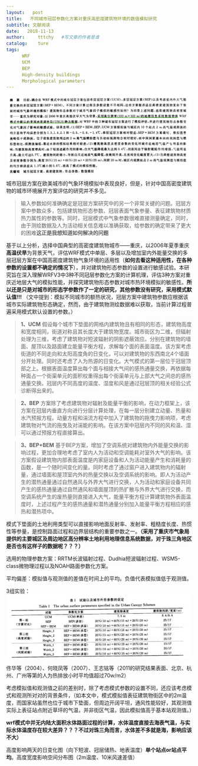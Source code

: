 ```yaml
---
layout:   post
title:   不同城市冠层参数化方案对重庆高密度建筑物环境的数值模拟研究
subtitle: 文献阅读  
date:   2018-11-13
author:     tttchy   #写文章的作者是谁
catalog:    ture
tags:    
      WRF
      UCM  
      BEP
      High-density buildings
      Morphological parameters
---
```


![icon](https://github.com/tttchy/pictures/blob/master/chongqing.png?raw=true)

城市冠层方案在欧美城市的气象环境模拟中表现良好，但是，针对中国高密度建筑物的城市环境展开方案评估的研究并不多见。
>输入参数如何准确确定是冠层方案研究中的另一个非常关键的问题。冠层方案中参数众多，包括建筑物形态参数、冠层表面气象参量、表征建筑物材质热力属性的参数等。同时，冠层模式中气象参数很难直接测量确定，同时，由于测绘数据及人为活动相关信息难以准确获取，给参数的确定带来了更大的困难**这正是我想知道如何解决的问题**
 
基于以上分析，选择中国典型的高密度建筑物城市——重庆，以2006年夏季重庆**高温伏旱**为背景天气，评估WRF模式中单层、多层以及增加室内外能量交换的多层冠层方案在中国高密度建筑物气象环境的适用性（**如何去看这种适用性，在各种参数的设置都不确定的情况下**），并对建筑物形态参数的设置进行敏感试验。本研究旨在深入理解WRFV3中3种不同冠层参数化方案的计算机理，评估3种方案对重庆近地层大气的模拟性能，并探究建筑物形态参数对城市热环境模拟的敏感性。**所以还是只是对城市的形态学参数作了一定的研究，其他参数没有研究，采用模式默认值!!!** 
（文中提到：模拟不同城市的额热状况，冠层方案中建筑物参数应根据该城市实际建筑物形态确定，然而，由于建筑物测绘数据难以获取，当前计算过程普遍采用模式默认设置的参数。）
 

>**1、UCM** 
 假设每个城市下垫面的网格内建筑物且有相同的形态，建筑物高度和宽度相同，街道对称且其长度大于建筑物宽度。城市街区为二维，但辐射处理为三维，考虑了建筑物对短波辐射的阴影遮蔽效应。分别在建筑物的墙面、屋顶以及路面建立能量平衡方程，求解每个面的表面温度。该方案考虑街道的不同走向和太阳高度角的日变化，可以对建筑物的东西南北4个墙面分开处理。同时还考虑了人为热源的日变化。大气模式的第一层位于冠层顶部之上。根据表面温度算出每个面与相接大气间的感热通量交换，再依据每种面占一个街渠单元的面积权重得出每个街渠单元与上部大气之间总的感热通量交换。冠层内不同高度的温度、湿度和风是通过冠层顶的相关经验公式诊断得出来的。
  
 
>**2、BEP** 
 方案除了考虑建筑物对辐射及能量平衡的影响，在动力框架上，该方案在冠层内垂直方向进行分层计算处理，在每一层分别建立动量、热量和水汽预报方程。动量方程和湍流方程中加入了建筑物的拖曳力影响项，考虑建筑物对气流的拖曳及对湍能的影响。在该方案中冠层内不同的风和温、湿可以通过预报方程直接算出。


 >**3、BEP+BEM** 
  基于BEP方案，增加了空调系统对建筑物内外能量交换的影响过程，更加合理地考虑了室内人为活动和空调能耗对室外大气的影响。该方案假设建筑物内部表面温度是内家庭设备和人为活动能量产生和消耗量的函数，是一个随时间变化的量。同时考虑了通过窗户进入建筑物内的辐射量，通过墙面和屋顶室内外的热量交换以及空调系统的影响。即人为活动产生的潜热通量通过自然通风与外界大气进行交换，人为活动和家庭设备共同产生的感热通量通过自然通风和墙面屋顶的热扩散与外界大气进行交换，而空调系统产生的废热量则直接进入大气，能量平衡方程计算建筑物外表面温度时，上述过程产生的感热通量和潜热通量分别加入能量平衡方程相应的感热和潜热项中。
  
  
  
模式下垫面的土地利用类型可以直接影响地面反射率、发射率、粗糙度长度、热惯性等参量，是控制路面过程和边界层结构的重要参数之一。**（采用了重庆市气象局提供的主要城区及周边地区高分辨率土地利用地理信息系统数据，对于珠三角地区是否也有这样子的数据呢？？？）**

选用的物理参数方案：RRTM长波辐射过程、Dudhia短波辐射过程、WSM5-class微物理过程以及NOAH路面参数化方案。

平均偏差：模拟值与观测值的差值在时间上的平均。负值代表模拟值低于观测值。

3组实验：
![icon](https://github.com/tttchy/pictures/blob/master/urban%20parm.png?raw=true)

佟华等（2004）、何晓凤等（2007）、王志铭等（2011的研究结果表面、北京、杭州、广州等第的人为热排放小时平均值超过70w/m2）

考虑模拟值和观测值之前的差别时，除了考虑模式参数的设置不同，还应该考虑模式和观测所对对的背景条件，（如本文中，模式模拟值表征建筑物街区中的2m温度，而国家站虽然也位于城市下垫面，但周边开阔平坦，通风性能较好，其观测值实际上表征站点附近草坪的气温，并非街区气温，因此模拟值高于基本站观测值。）

 **wrf模式中并无内陆大面积水体路面过程的计算，水体温度直接去海表气温，与实际水体温度存在较大差异？？？不过对珠三角而言，水体差不多就是海，影响应该不大）**
 
高度影响两天的日变化图（向下短波、冠层储热、地表温度）**单个站点or站点平均**。高度宽度影响空间分布图（2m温度、10米风速差值）

